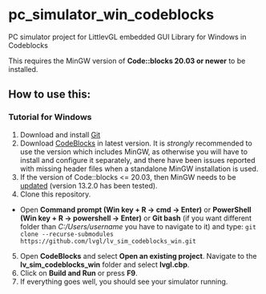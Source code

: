 # pc_simulator_win_codeblocks
PC simulator project for LittlevGL embedded GUI Library for Windows in Codeblocks

This requires the MinGW version of **Code::blocks 20.03 or newer** to be installed.

## How to use this:

###  Tutorial for Windows
1) Download and install [Git](https://git-scm.com/downloads) 
2) Download [CodeBlocks](https://www.codeblocks.org/downloads/) in latest version. It is *strongly* recommended to use the version which includes MinGW, as otherwise you will have to install and configure it separately, and there have been issues reported with missing header files when a standalone MinGW installation is used.
3) If the version of Code::blocks <= 20.03, then MinGW needs to be [updated](https://github.com/niXman/mingw-builds-binaries/releases/tag/13.2.0-rt_v11-rev1) (version 13.2.0 has been tested).
4) Clone this repository. 
- Open **Command prompt (Win key + R -> cmd -> Enter)** or **PowerShell (Win key + R -> powershell -> Enter)** or **Git bash** (if you want different folder than _C:/Users/username_ you have to navigate to it) and type: `git clone --recurse-submodules https://github.com/lvgl/lv_sim_codeblocks_win.git`
5) Open **CodeBlocks** and select **Open an existing project**. Navigate to the **lv_sim_codeblocks_win** folder and select **lvgl.cbp**. 
6) Click on **Build and Run** or press **F9**. 
7) If everything goes well, you should see your simulator running. 

